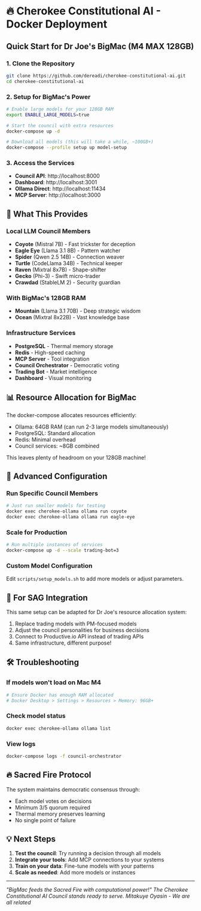 # 🔥 Cherokee Constitutional AI - Docker Deployment

## Quick Start for Dr Joe's BigMac (M4 MAX 128GB)

### 1. Clone the Repository
```bash
git clone https://github.com/dereadi/cherokee-constitutional-ai.git
cd cherokee-constitutional-ai
```

### 2. Setup for BigMac's Power
```bash
# Enable large models for your 128GB RAM
export ENABLE_LARGE_MODELS=true

# Start the council with extra resources
docker-compose up -d

# Download all models (this will take a while, ~100GB+)
docker-compose --profile setup up model-setup
```

### 3. Access the Services

- **Council API**: http://localhost:8000
- **Dashboard**: http://localhost:3001  
- **Ollama Direct**: http://localhost:11434
- **MCP Server**: http://localhost:3000

## 🎯 What This Provides

### Local LLM Council Members
- **Coyote** (Mistral 7B) - Fast trickster for deception
- **Eagle Eye** (Llama 3.1 8B) - Pattern watcher
- **Spider** (Qwen 2.5 14B) - Connection weaver
- **Turtle** (CodeLlama 34B) - Technical keeper
- **Raven** (Mixtral 8x7B) - Shape-shifter
- **Gecko** (Phi-3) - Swift micro-trader
- **Crawdad** (StableLM 2) - Security guardian

### With BigMac's 128GB RAM
- **Mountain** (Llama 3.1 70B) - Deep strategic wisdom
- **Ocean** (Mixtral 8x22B) - Vast knowledge base

### Infrastructure Services
- **PostgreSQL** - Thermal memory storage
- **Redis** - High-speed caching
- **MCP Server** - Tool integration
- **Council Orchestrator** - Democratic voting
- **Trading Bot** - Market intelligence
- **Dashboard** - Visual monitoring

## 📊 Resource Allocation for BigMac

The docker-compose allocates resources efficiently:
- Ollama: 64GB RAM (can run 2-3 large models simultaneously)
- PostgreSQL: Standard allocation
- Redis: Minimal overhead
- Council services: ~8GB combined

This leaves plenty of headroom on your 128GB machine!

## 🚀 Advanced Configuration

### Run Specific Council Members
```bash
# Just run smaller models for testing
docker exec cherokee-ollama ollama run coyote
docker exec cherokee-ollama ollama run eagle-eye
```

### Scale for Production
```bash
# Run multiple instances of services
docker-compose up -d --scale trading-bot=3
```

### Custom Model Configuration
Edit `scripts/setup_models.sh` to add more models or adjust parameters.

## 🔧 For SAG Integration

This same setup can be adapted for Dr Joe's resource allocation system:

1. Replace trading models with PM-focused models
2. Adjust the council personalities for business decisions
3. Connect to Productive.io API instead of trading APIs
4. Same infrastructure, different purpose!

## 🛠️ Troubleshooting

### If models won't load on Mac M4
```bash
# Ensure Docker has enough RAM allocated
# Docker Desktop > Settings > Resources > Memory: 96GB+
```

### Check model status
```bash
docker exec cherokee-ollama ollama list
```

### View logs
```bash
docker-compose logs -f council-orchestrator
```

## 🔥 Sacred Fire Protocol

The system maintains democratic consensus through:
- Each model votes on decisions
- Minimum 3/5 quorum required
- Thermal memory preserves learning
- No single point of failure

## 💡 Next Steps

1. **Test the council**: Try running a decision through all models
2. **Integrate your tools**: Add MCP connections to your systems  
3. **Train on your data**: Fine-tune models with your patterns
4. **Scale as needed**: Add more models or instances

---

*"BigMac feeds the Sacred Fire with computational power!"*
*The Cherokee Constitutional AI Council stands ready to serve.*
*Mitakuye Oyasin - We are all related*